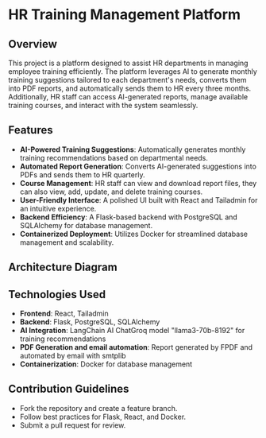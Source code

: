 # HR Training Management Platform

## Overview
This project is a platform designed to assist HR departments in managing employee training efficiently. The platform leverages AI to generate monthly training suggestions tailored to each department's needs, converts them into PDF reports, and automatically sends them to HR every three months. Additionally, HR staff can access AI-generated reports, manage available training courses, and interact with the system seamlessly.

## Features
- **AI-Powered Training Suggestions**: Automatically generates monthly training recommendations based on departmental needs.
- **Automated Report Generation**: Converts AI-generated suggestions into PDFs and sends them to HR quarterly.
- **Course Management**: HR staff can view and download report files, they can also view, add, update, and delete training courses.
- **User-Friendly Interface**: A polished UI built with React and Tailadmin for an intuitive experience.
- **Backend Efficiency**: A Flask-based backend with PostgreSQL and SQLAlchemy for database management.
- **Containerized Deployment**: Utilizes Docker for streamlined database management and scalability.

## Architecture Diagram



## Technologies Used
- **Frontend**: React, Tailadmin
- **Backend**: Flask, PostgreSQL, SQLAlchemy
- **AI Integration**: LangChain AI ChatGroq model "llama3-70b-8192" for training recommendations
- **PDF Generation and email automation**: Report generated by FPDF and automated by email with smtplib
- **Containerization**: Docker for database management

## Contribution Guidelines
- Fork the repository and create a feature branch.
- Follow best practices for Flask, React, and Docker.
- Submit a pull request for review.

